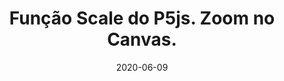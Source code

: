 ---
layout: page
title: "Função Scale do P5js. Zoom no Canvas."
date: 2020-06-09
type: video
description: A função Scale serve para aumentar o tamanho dos eixos de coordenada. Com isso as unidades de medida passam a ter um tamanho maior ou menos em pixels. Isso é útil para aumentar ou diminuir o tamanho do que está desenhado no canvas.
entry_number: 53
youtube_video_id: 9lub6sST3S8
repository: 0053-curso-js-p5-parte25
has_code: false
has_p5: true
p5_code_id: 3XCe4bGWt
tags: [Curso Javascript, P5, Scale]
playlists: [Curso de JavaScript com P5.js]
permalink: /curso-javascript-p5-25/
---